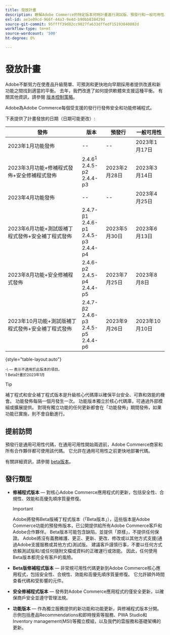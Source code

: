 ```yaml
---
title: 發放計畫
description: 瞭解Adobe Commerce的特定版本何時計畫進行測試版、預發行和一般可用性。
exl-id: ae1e09cd-966f-44a3-9e4d-b90bb838429d
source-git-commit: 95ffff39d82cc9027fa633dffedf15193040802d
workflow-type: tm+mt
source-wordcount: '500'
ht-degree: 0%

---
```


# 發放計畫

Adobe不斷努力在使產品升級簡單、可預測和更快地向早期採用者提供改進和新功能之間找到適當的平衡。 去年，我們改進了如何提供軟體來支援這種平衡。 有關其他資訊，請參閱 [版本控制策略](versioning-policy.md)。

Adobe為Adobe Commerce每個受支援的發行行發佈安全和功能修補程式。

下表提供了計畫發放的日期（日期可能更改）:

| 發佈 | 版本 | 預發行 | 一般可用性 |
|--------------------------------------------------------------------|-------------------------------------------------|--------------------|----------------------|
| 2023年1月功能發佈 | \-\- | \-\- | 2023年1月17日 |
| 2023年3月功能+修補程式發佈+安全修補程式發佈 | 2.4.6<sup>1</sup><br>2.4.5-p2<br>2.4.4-p3 | 2023年2月28日 | 2023年3月14日 |
| 2023年4月功能發佈 | \-\- | \-\- | 2023年4月25日 |
| 2023年6月功能+測試版補丁程式發佈+安全補丁程式發佈 | 2.4.7-β1<br>2.4.6-p1<br>2.4.5-p3<br>2.4.4-p4 | 2023年5月30日 | 2023年6月13日 |
| 2023年8月功能+安全修補程式發佈 | 2.4.6-p2<br>2.4.5-p4<br>2.4.4-p5 | 2023年7月25日 | 2023年8月8日 |
| 2023年10月功能+測試版補丁程式發佈+安全補丁程式發佈 | 2.4.7-β2<br>2.4.6-p3<br>2.4.5-p5<br>2.4.4-p6 | 2023年9月26日 | 2023年10月10日 |

{style="table-layout:auto"}

<sup>\-\ — 表示不適用於此版本的項目。</sup><br>
<sup>1 Beta計畫於2023年1月</sup><br>

>[!TIP]
>
>補丁程式和安全補丁程式版本是升級核心代碼庫以確保平台安全、可靠和效能的機會。 功能發佈每隔一個月發生一次。 功能版本獨立於核心代碼庫，可通過外部模組或擴展提供。 對現有獨立功能的任何更新都會在「功能發佈」期間發佈，如果功能已實施，則不會自動進行。

## 提前訪問

預發行是通用可用性代碼，在通用可用性開始兩週前，Adobe Commerce商家和所有合作夥伴都可使用該代碼。 它允許在通用可用性之前更快地部署代碼。

有關詳細資訊，請參閱 [beta版本](beta.md)。

## 發行類型

- **修補程式版本** — 對核心Adobe Commerce應用程式的更新，包括安全性、合規性、效能和高優先順序質量修復。

   >[!IMPORTANT]
   >
   >Adobe將發佈Beta版補丁程式版本（「Beta版本」），這些版本是Adobe Commerce功能的預發佈版本，已公開提供給所有Adobe Commerce客戶和Adobe合作夥伴。 Beta版本可能包含缺陷，並提供「原樣」，不提供任何保證。 Adobe將沒有義務維護、更正、更新、更改、修改或以其他方式支援(通過Adobe支援服務或其他方式)測試版。 建議客戶謹慎行事，不要以任何方式依賴測試版和/或任何隨附文檔或資料的正確運行或效能。 因此，任何使用Beta版本都完全有客戶的風險。

- **Beta版修補程式版本** — 非常規可用性代碼更新到Adobe Commerce核心應用程式，包括安全性、合規性、效能和高優先順序質量修復。 它允許額外時間查看代碼和受影響的元件。
- **安全修補程式版本** — 發佈對Adobe Commerce應用程式的僅安全更新，以確保商戶安全並遵守管理法規。
- **功能版本** — 作為獨立服務提供的新功能和功能更新，與修補程式版本分開。 示例包括產品Recommendations和即時搜索等服務、PWA Studio和Inventory management(MSI)等獨立模組，以及我們的雲服務和基礎架構的更新。
